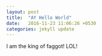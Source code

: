 ```yaml
---
layout: post
title:  "AY Hello World"
date:   2016-11-23 11:06:26 +0530
categories: jekyll update
---
```

I am the king of faggot!
LOL!